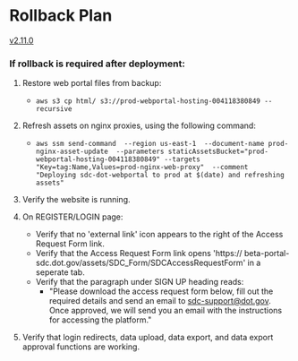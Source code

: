 # Rollback Plan

[v2.11.0](https://github.com/USDOT-SDC/sdc-dot-webportal/tree/2.11.0)


### If rollback is required after deployment:

1. Restore web portal files from backup:
   - `aws s3 cp html/ s3://prod-webportal-hosting-004118380849 --recursive`


2. Refresh assets on nginx proxies, using the following command:
   - `aws ssm send-command 
   --region us-east-1 
   --document-name prod-nginx-asset-update 
   --parameters staticAssetsBucket="prod-webportal-hosting-004118380849" --targets "Key=tag:Name,Values=prod-nginx-web-proxy" 
   --comment "Deploying sdc-dot-webportal to prod at $(date) and refreshing assets"`

3. Verify the website is running.


4. On REGISTER/LOGIN page:
   - Verify that no 'external link' icon appears to the right of the Access Request Form link.
   - Verify that the Access Request Form link opens 'https:// beta-portal-sdc.dot.gov/assets/SDC_Form/SDCAccessRequestForm' in a seperate tab.
   - Verify that the paragraph under SIGN UP heading reads:
     - "Please download the access request form below, fill out the required details and send an email to sdc-support@dot.gov. Once approved, we will send you an email with the instructions for accessing the platform."


5. Verify that login redirects, data upload, data export, and data export approval functions are working.